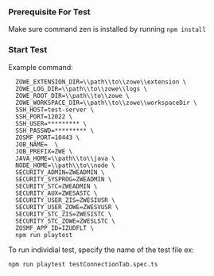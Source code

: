 ### Prerequisite For Test

Make sure command zen is installed by running `npm install`

### Start Test

Example command:

```
  ZOWE_EXTENSION_DIR=\\path\\to\\zowe\\extension \
  ZOWE_LOG_DIR=\\path\\to\\zowe\\logs \
  ZOWE_ROOT_DIR=\\path\\to\\zowe \
  ZOWE_WORKSPACE_DIR=\\path\\to\\zowe\\workspaceDir \
  SSH_HOST=test-server \
  SSH_PORT=12022 \
  SSH_USER=********* \
  SSH_PASSWD=********* \
  ZOSMF_PORT=10443 \
  JOB_NAME=  \
  JOB_PREFIX=ZWE \
  JAVA_HOME=\\path\\to\\java \
  NODE_HOME=\\path\\to\\node \
  SECURITY_ADMIN=ZWEADMIN \
  SECURITY_SYSPROG=ZWEADMIN \
  SECURITY_STC=ZWEADMIN \
  SECURITY_AUX=ZWESASTC \
  SECURITY_USER_ZIS=ZWESIUSR \
  SECURITY_USER_ZOWE=ZWESVUSR \
  SECURITY_STC_ZIS=ZWESISTC \
  SECURITY_STC_ZOWE=ZWESLSTC \
  ZOSMF_APP_ID=IZUDFLT \
  npm run playtest
```

To run individial test, specify the name of the test file ex:

``` npm run playtest testConnectionTab.spec.ts ```